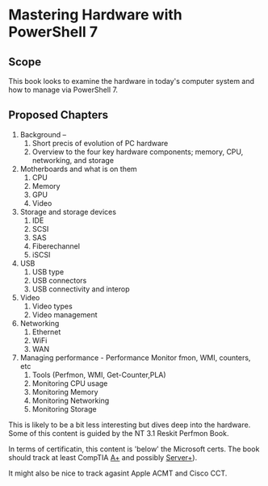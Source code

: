 # Mastering Hardware with PowerShell 7

## Scope

This book looks to examine the hardware in today's computer system and how to manage via PowerShell 7.


## Proposed Chapters

1. Background – 
   1. Short precis of evolution of PC hardware
   2. Overview to the four key hardware components; memory, CPU, networking, and storage
2. Motherboards and what is on them
   1. CPU
   2. Memory
   3. GPU
   4. Video
3. Storage and storage devices
   1. IDE
   2. SCSI
   3. SAS
   4. Fiberechannel
   5. iSCSI
4. USB
   1. USB type
   2. USB connectors
   3. USB connectivity and interop
5. Video
   1. Video types
   2. Video management
6. Networking
   1. Ethernet
   2. WiFi
   3. WAN 
7. Managing performance - Performance Monitor fmon, WMI, counters, etc
   1. Tools (Perfmon, WMI, Get-Counter,PLA)
   2. Monitoring CPU usage
   3. Monitoring Memory
   4. Monitoring Networking
   5. Monitoring Storage

This is likely to be a bit less interesting but dives deep into the hardware.
Some of this content is guided by the NT 3.1 Reskit Perfmon Book.

In terms of certificatin, this content is 'below' the Microsoft certs.
The book should track at least CompTIA [A+](https://certification.comptia.org/certifications/a) and possibly [Server+](https://certification.comptia.org/certifications/server)).

It might also be nice to track agasint Apple ACMT and Cisco CCT.